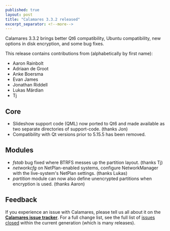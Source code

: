 ```yaml
---
published: true
layout: post
title: "Calamares 3.3.2 released"
excerpt_separator: <!--more-->
---
```


Calamares 3.3.2 brings better Qt6 compatibility, Ubuntu compatibility,
new options in disk encryption, and some bug fixes.

<!--more-->

This release contains contributions from (alphabetically by first name):
 - Aaron Rainbolt
 - Adriaan de Groot
 - Anke Boersma
 - Evan James
 - Jonathan Riddell
 - Lukas Märdian
 - Tj

## Core ##
 - Slideshow support code (QML) now ported to Qt6 and made available
   as two separate directories of support-code. (thanks Jon)
 - Compatibility with Qt versions prior to 5.15.5 has been removed.

## Modules ##
 - *fstab* bug fixed where BTRFS messes up the partition layout. (thanks Tj)
 - *networkcfg* on NetPlan-enabled systems, configure NetworkManager
   with the live-system's NetPlan settings. (thanks Lukas)
 - *partition* module can now also define unencrypted partitions
   when encryption is used. (thanks Aaron)

## Feedback ##

If you experience an issue with Calamares, please tell us all about it
on the [**Calamares issue tracker**][1]. For a full change list, see
the full list of [issues closed][2] within the current generation (which is many releases).

[1]: https://github.com/calamares/calamares/issues
[2]: https://github.com/calamares/calamares/milestone/83

